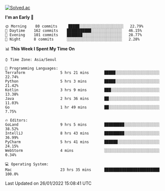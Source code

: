 [![Solved.ac](http://mazassumnida.wtf/api/v2/generate_badge?boj=kuckjwi)](https://solved.ac/kuckjwi)
<!--START_SECTION:waka-->
**I'm an Early 🐤** 

```text
🌞 Morning    80 commits     █████░░░░░░░░░░░░░░░░░░░░   22.79% 
🌆 Daytime    162 commits    ███████████░░░░░░░░░░░░░░   46.15% 
🌃 Evening    101 commits    ███████░░░░░░░░░░░░░░░░░░   28.77% 
🌙 Night      8 commits      ░░░░░░░░░░░░░░░░░░░░░░░░░   2.28%

```


📊 **This Week I Spent My Time On** 

```text
⌚︎ Time Zone: Asia/Seoul

💬 Programming Languages: 
Terraform                5 hrs 21 mins       █████░░░░░░░░░░░░░░░░░░░░   22.74% 
Python                   5 hrs 3 mins        █████░░░░░░░░░░░░░░░░░░░░   21.42% 
Kotlin                   3 hrs 9 mins        ███░░░░░░░░░░░░░░░░░░░░░░   13.38% 
Java                     2 hrs 36 mins       ██░░░░░░░░░░░░░░░░░░░░░░░   11.03% 
Go                       1 hr 49 mins        ██░░░░░░░░░░░░░░░░░░░░░░░   7.75%

🔥 Editors: 
GoLand                   9 hrs 5 mins        █████████░░░░░░░░░░░░░░░░   38.52% 
IntelliJ                 8 hrs 43 mins       █████████░░░░░░░░░░░░░░░░   36.99% 
PyCharm                  5 hrs 41 mins       ██████░░░░░░░░░░░░░░░░░░░   24.15% 
WebStorm                 4 mins              ░░░░░░░░░░░░░░░░░░░░░░░░░   0.34%

💻 Operating System: 
Mac                      23 hrs 35 mins      █████████████████████████   100.0%

```


 Last Updated on 26/01/2022 15:08:41 UTC
<!--END_SECTION:waka-->
